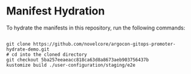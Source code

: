 
# Manifest Hydration

To hydrate the manifests in this repository, run the following commands:

```shell

git clone https://github.com/novelcore/argocon-gitops-promoter-hydrate-demo.git
# cd into the cloned directory
git checkout 5ba257eeaeacc818ca63d8a8673aeb903756437b
kustomize build ./user-configuration/staging/e2e
```